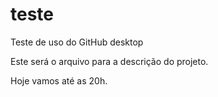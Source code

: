# teste
Teste de uso do GitHub desktop

Este será o arquivo para a descrição do projeto.

Hoje vamos até as 20h.